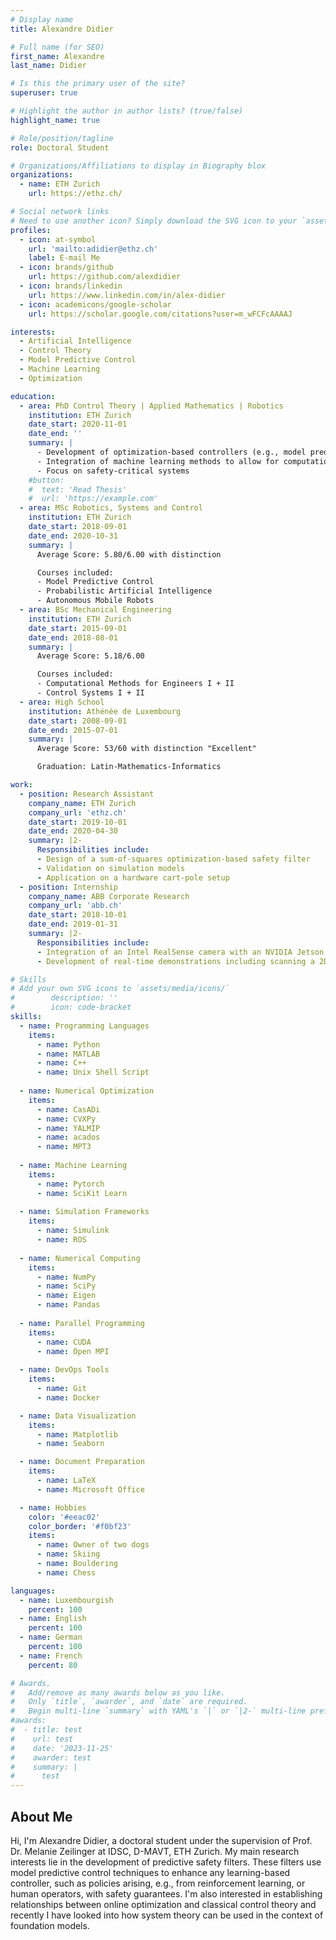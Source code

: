 ```yaml
---
# Display name
title: Alexandre Didier

# Full name (for SEO)
first_name: Alexandre
last_name: Didier

# Is this the primary user of the site?
superuser: true

# Highlight the author in author lists? (true/false)
highlight_name: true

# Role/position/tagline
role: Doctoral Student

# Organizations/Affiliations to display in Biography blox
organizations:
  - name: ETH Zurich
    url: https://ethz.ch/

# Social network links
# Need to use another icon? Simply download the SVG icon to your `assets/media/icons/` folder.
profiles:
  - icon: at-symbol
    url: 'mailto:adidier@ethz.ch'
    label: E-mail Me
  - icon: brands/github
    url: https://github.com/alexdidier
  - icon: brands/linkedin
    url: https://www.linkedin.com/in/alex-didier
  - icon: academicons/google-scholar
    url: https://scholar.google.com/citations?user=m_wFCFcAAAAJ

interests:
  - Artificial Intelligence
  - Control Theory
  - Model Predictive Control
  - Machine Learning
  - Optimization

education:
  - area: PhD Control Theory | Applied Mathematics | Robotics
    institution: ETH Zurich
    date_start: 2020-11-01
    date_end: ''
    summary: |
      - Development of optimization-based controllers (e.g., model predictive control)
      - Integration of machine learning methods to allow for computationally efficient implementations
      - Focus on safety-critical systems
    #button:
    #  text: 'Read Thesis'
    #  url: 'https://example.com'
  - area: MSc Robotics, Systems and Control
    institution: ETH Zurich
    date_start: 2018-09-01 
    date_end: 2020-10-31
    summary: |
      Average Score: 5.80/6.00 with distinction

      Courses included:
      - Model Predictive Control
      - Probabilistic Artificial Intelligence
      - Autonomous Mobile Robots
  - area: BSc Mechanical Engineering
    institution: ETH Zurich
    date_start: 2015-09-01
    date_end: 2018-08-01
    summary: |
      Average Score: 5.18/6.00

      Courses included:
      - Computational Methods for Engineers I + II
      - Control Systems I + II
  - area: High School
    institution: Athénée de Luxembourg
    date_start: 2008-09-01
    date_end: 2015-07-01
    summary: |
      Average Score: 53/60 with distinction "Excellent"

      Graduation: Latin-Mathematics-Informatics

work:
  - position: Research Assistant
    company_name: ETH Zurich
    company_url: 'ethz.ch'
    date_start: 2019-10-01
    date_end: 2020-04-30
    summary: |2-
      Responsibilities include:
      - Design of a sum-of-squares optimization-based safety filter
      - Validation on simulation models
      - Application on a hardware cart-pole setup
  - position: Internship
    company_name: ABB Corporate Research
    company_url: 'abb.ch'
    date_start: 2018-10-01
    date_end: 2019-01-31
    summary: |2-
      Responsibilities include:
      - Integration of an Intel RealSense camera with an NVIDIA Jetson and the ABB YuMi robot
      - Development of real-time demonstrations including scanning a 2D workfield and maneuvering around obstacles as well as following human arm positions

# Skills
# Add your own SVG icons to `assets/media/icons/` 
#        description: ''
#        icon: code-bracket
skills:
  - name: Programming Languages
    items:
      - name: Python
      - name: MATLAB
      - name: C++
      - name: Unix Shell Script
  
  - name: Numerical Optimization
    items:
      - name: CasADi
      - name: CVXPy
      - name: YALMIP
      - name: acados
      - name: MPT3
  
  - name: Machine Learning
    items:
      - name: Pytorch
      - name: SciKit Learn
  
  - name: Simulation Frameworks
    items:
      - name: Simulink
      - name: ROS
    
  - name: Numerical Computing
    items:
      - name: NumPy
      - name: SciPy
      - name: Eigen
      - name: Pandas
    
  - name: Parallel Programming
    items:
      - name: CUDA
      - name: Open MPI
  
  - name: DevOps Tools
    items:
      - name: Git
      - name: Docker

  - name: Data Visualization
    items:
      - name: Matplotlib
      - name: Seaborn

  - name: Document Preparation
    items:
      - name: LaTeX
      - name: Microsoft Office

  - name: Hobbies
    color: '#eeac02'
    color_border: '#f0bf23'
    items:
      - name: Owner of two dogs
      - name: Skiing
      - name: Bouldering
      - name: Chess

languages:
  - name: Luxembourgish
    percent: 100
  - name: English
    percent: 100
  - name: German
    percent: 100
  - name: French
    percent: 80

# Awards.
#   Add/remove as many awards below as you like.
#   Only `title`, `awarder`, and `date` are required.
#   Begin multi-line `summary` with YAML's `|` or `|2-` multi-line prefix and indent 2 spaces below.
#awards:
#  - title: test
#    url: test
#    date: '2023-11-25'
#    awarder: test
#    summary: |
#      test
---
```


## About Me

Hi, I'm Alexandre Didier, a doctoral student under the supervision of Prof. Dr. Melanie Zeilinger at IDSC, D-MAVT, ETH Zurich. My main research interests lie in the development of predictive safety filters. These filters use model predictive control techniques to enhance any learning-based controller, such as policies arising, e.g., from reinforcement learning, or human operators, with safety guarantees. I'm also interested in establishing relationships between online optimization and classical control theory and recently I have looked into how system theory can be used in the context of foundation models.
